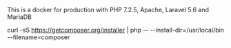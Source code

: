 This is a docker for production with PHP 7.2.5, Apache, Laravel 5.6 and MariaDB

curl -sS https://getcomposer.org/installer | php -- --install-dir=/usr/local/bin --filename=composer